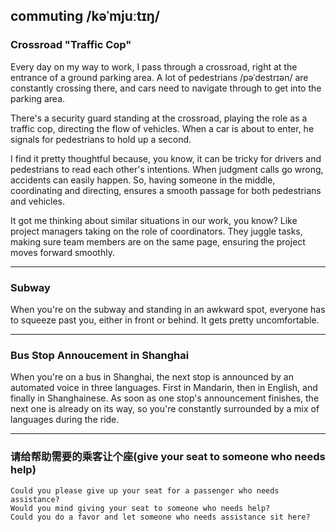## commuting /kəˈmjuːtɪŋ/

### Crossroad "Traffic Cop"

Every day on my way to work, I pass through a crossroad, right at the entrance of a ground parking area. 
A lot of pedestrians /pəˈdestrɪən/ are constantly crossing there, and cars need to navigate through to 
get into the parking area.

There's a security guard standing at the crossroad, playing the role as a traffic cop,
directing the flow of vehicles. 
When a car is about to enter, he signals for pedestrians to hold up a second. 

I find it pretty thoughtful because, you know, it can be tricky for drivers and pedestrians to read each other's intentions. 
When judgment calls go wrong, accidents can easily happen. 
So, having someone in the middle, coordinating and directing, ensures a smooth passage for both pedestrians and vehicles.

It got me thinking about similar situations in our work, you know? 
Like project managers taking on the role of coordinators. 
They juggle tasks, making sure team members are on the same page, ensuring the project moves forward smoothly.

<hr>

### Subway

When you're on the subway and standing in an awkward spot, everyone has to squeeze past you, either in front or behind. It gets pretty uncomfortable.


<hr>

### Bus Stop Annoucement in Shanghai

When you're on a bus in Shanghai, the next stop is announced by an automated voice in three languages.
First in Mandarin, then in English, and finally in Shanghainese. 
As soon as one stop's announcement finishes, the next one is already on its way, so you're constantly surrounded by a mix of languages during the ride.

<hr>

### 请给帮助需要的乘客让个座(give your seat to someone who needs help)
```
Could you please give up your seat for a passenger who needs assistance?
Would you mind giving your seat to someone who needs help?
Could you do a favor and let someone who needs assistance sit here?
```






